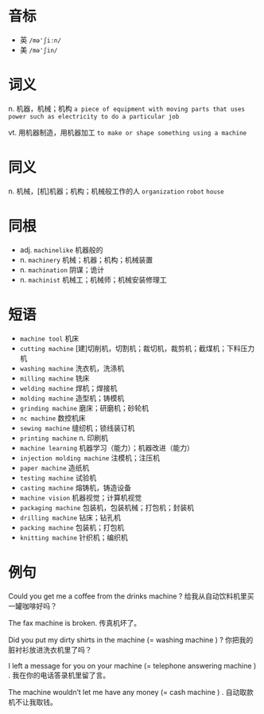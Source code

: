 # 音标

- 英 `/mə'ʃiːn/`
- 美 `/mə'ʃin/`

# 词义

n. 机器，机械；机构
`a piece of equipment with moving parts that uses power such as electricity to do a particular job`

vt. 用机器制造，用机器加工
`to make or shape something using a machine`

# 同义

n. 机械，[机]机器；机构；机械般工作的人
`organization` `robot` `house`

# 同根

- adj. `machinelike` 机器般的
- n. `machinery` 机械；机器；机构；机械装置
- n. `machination` 阴谋；诡计
- n. `machinist` 机械工；机械师；机械安装修理工

# 短语

- `machine tool` 机床
- `cutting machine` [建]切削机，切割机；裁切机，裁剪机；截煤机；下料压力机
- `washing machine` 洗衣机，洗涤机
- `milling machine` 铣床
- `welding machine` 焊机；焊接机
- `molding machine` 造型机；铸模机
- `grinding machine` 磨床；研磨机；砂轮机
- `nc machine` 数控机床
- `sewing machine` 缝纫机；锁线装订机
- `printing machine` n. 印刷机
- `machine learning` 机器学习（能力）；机器改进（能力）
- `injection molding machine` 注模机；注压机
- `paper machine` 造纸机
- `testing machine` 试验机
- `casting machine` 熔铸机，铸造设备
- `machine vision` 机器视觉；计算机视觉
- `packaging machine` 包装机，包装机械；打包机；封装机
- `drilling machine` 钻床；钻孔机
- `packing machine` 包装机；打包机
- `knitting machine` 针织机；编织机

# 例句

Could you get me a coffee from the drinks machine ?
给我从自动饮料机里买一罐咖啡好吗？

The fax machine is broken.
传真机坏了。

Did you put my dirty shirts in the machine (= washing machine ) ?
你把我的脏衬衫放进洗衣机里了吗？

I left a message for you on your machine (= telephone answering machine ) .
我在你的电话答录机里留了言。

The machine wouldn’t let me have any money (= cash machine ) .
自动取款机不让我取钱。


